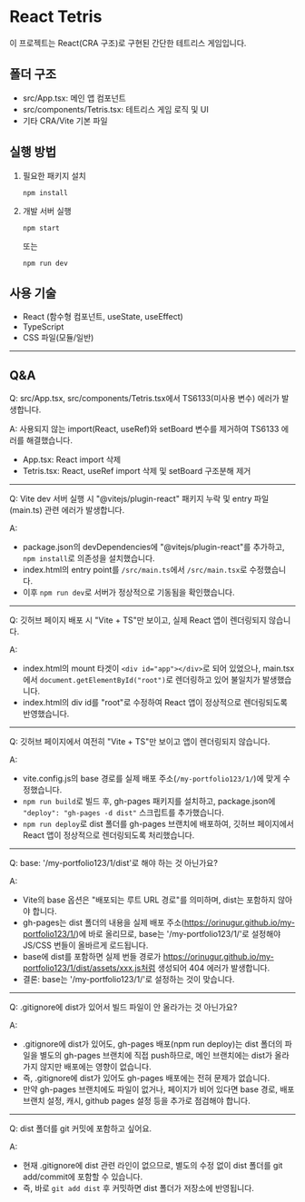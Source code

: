 # React Tetris

이 프로젝트는 React(CRA 구조)로 구현된 간단한 테트리스 게임입니다.

## 폴더 구조
- src/App.tsx: 메인 앱 컴포넌트
- src/components/Tetris.tsx: 테트리스 게임 로직 및 UI
- 기타 CRA/Vite 기본 파일

## 실행 방법
1. 필요한 패키지 설치  
   ```
   npm install
   ```
2. 개발 서버 실행  
   ```
   npm start
   ```
   또는  
   ```
   npm run dev
   ```

## 사용 기술
- React (함수형 컴포넌트, useState, useEffect)
- TypeScript
- CSS 파일(모듈/일반)

---

## Q&A

Q: src/App.tsx, src/components/Tetris.tsx에서 TS6133(미사용 변수) 에러가 발생합니다.

A: 사용되지 않는 import(React, useRef)와 setBoard 변수를 제거하여 TS6133 에러를 해결했습니다.  
- App.tsx: React import 삭제  
- Tetris.tsx: React, useRef import 삭제 및 setBoard 구조분해 제거

---

Q: Vite dev 서버 실행 시 "@vitejs/plugin-react" 패키지 누락 및 entry 파일(main.ts) 관련 에러가 발생합니다.

A:  
- package.json의 devDependencies에 "@vitejs/plugin-react"를 추가하고, `npm install`로 의존성을 설치했습니다.
- index.html의 entry point를 `/src/main.ts`에서 `/src/main.tsx`로 수정했습니다.
- 이후 `npm run dev`로 서버가 정상적으로 기동됨을 확인했습니다.

---

Q: 깃허브 페이지 배포 시 "Vite + TS"만 보이고, 실제 React 앱이 렌더링되지 않습니다.

A:  
- index.html의 mount 타겟이 `<div id="app"></div>`로 되어 있었으나, main.tsx에서 `document.getElementById("root")`로 렌더링하고 있어 불일치가 발생했습니다.
- index.html의 div id를 "root"로 수정하여 React 앱이 정상적으로 렌더링되도록 반영했습니다.

---

Q: 깃허브 페이지에서 여전히 "Vite + TS"만 보이고 앱이 렌더링되지 않습니다.

A:  
- vite.config.js의 base 경로를 실제 배포 주소(`/my-portfolio123/1/`)에 맞게 수정했습니다.
- `npm run build`로 빌드 후, gh-pages 패키지를 설치하고, package.json에 `"deploy": "gh-pages -d dist"` 스크립트를 추가했습니다.
- `npm run deploy`로 dist 폴더를 gh-pages 브랜치에 배포하여, 깃허브 페이지에서 React 앱이 정상적으로 렌더링되도록 처리했습니다.

---

Q: base: '/my-portfolio123/1/dist'로 해야 하는 것 아닌가요?

A:  
- Vite의 base 옵션은 "배포되는 루트 URL 경로"를 의미하며, dist는 포함하지 않아야 합니다.
- gh-pages는 dist 폴더의 내용을 실제 배포 주소(https://orinugur.github.io/my-portfolio123/1/)에 바로 올리므로, base는 '/my-portfolio123/1/'로 설정해야 JS/CSS 번들이 올바르게 로드됩니다.
- base에 dist를 포함하면 실제 번들 경로가 https://orinugur.github.io/my-portfolio123/1/dist/assets/xxx.js처럼 생성되어 404 에러가 발생합니다.
- 결론: base는 '/my-portfolio123/1/'로 설정하는 것이 맞습니다.

---

Q: .gitignore에 dist가 있어서 빌드 파일이 안 올라가는 것 아닌가요?

A:  
- .gitignore에 dist가 있어도, gh-pages 배포(npm run deploy)는 dist 폴더의 파일을 별도의 gh-pages 브랜치에 직접 push하므로, 메인 브랜치에는 dist가 올라가지 않지만 배포에는 영향이 없습니다.
- 즉, .gitignore에 dist가 있어도 gh-pages 배포에는 전혀 문제가 없습니다.
- 만약 gh-pages 브랜치에도 파일이 없거나, 페이지가 비어 있다면 base 경로, 배포 브랜치 설정, 캐시, github pages 설정 등을 추가로 점검해야 합니다.

---

Q: dist 폴더를 git 커밋에 포함하고 싶어요.

A:  
- 현재 .gitignore에 dist 관련 라인이 없으므로, 별도의 수정 없이 dist 폴더를 git add/commit에 포함할 수 있습니다.
- 즉, 바로 `git add dist` 후 커밋하면 dist 폴더가 저장소에 반영됩니다.
